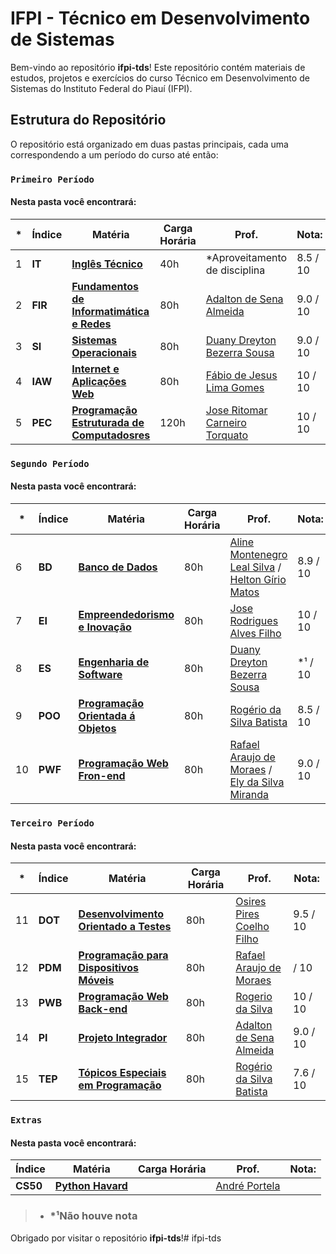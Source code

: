 # IFPI - Técnico em Desenvolvimento de Sistemas

Bem-vindo ao repositório **ifpi-tds**! Este repositório contém materiais de estudos, projetos e exercícios do curso Técnico em Desenvolvimento de Sistemas do Instituto Federal do Piauí (IFPI).

## Estrutura do Repositório

O repositório está organizado em duas pastas principais, cada uma correspondendo a um período do curso até então:

### `Primeiro Período`

#### Nesta pasta você encontrará:

| * | **Índice** | **Matéria** | **Carga Horária** | **Prof.** | **Nota:** |
|---|---|---|---|---|---|
| 1 |**IT** | [**Inglês Técnico**](/primeiro-periodo/it/README.md) | 40h | *Aproveitamento de disciplina | 8.5 / 10|
| 2 | **FIR** | [**Fundamentos de Informatimática e Redes**](/primeiro-periodo/fir/README.md)| 80h | [Adalton de Sena Almeida](http://lattes.cnpq.br/2506716715112053)| 9.0 / 10
| 3 | **SI** | [**Sistemas Operacionais**](/primeiro-periodo/si/README.md)|  80h | [Duany Dreyton Bezerra Sousa](http://lattes.cnpq.br/3744175351578428)|  9.0 / 10 | 
| 4 | **IAW** | [**Internet e Aplicações Web**](/primeiro-periodo/iaw/README.md)|  80h |  [Fábio de Jesus Lima Gomes]( http://lattes.cnpq.br/5146918435458913)|  10 / 10| 
| 5 | **PEC** | [**Programação Estruturada de Computadosres**](/primeiro-periodo/pec/README.md)| 120h |  [Jose Ritomar Carneiro Torquato](http://lattes.cnpq.br/5994197283949241)|  10 / 10

### `Segundo Período`

#### Nesta pasta você encontrará:
| * | **Índice** | **Matéria** | **Carga Horária** | **Prof.** | **Nota:** |
|---|---|---|---|---|---|
| 6 | **BD** | [**Banco de Dados**](/segundo-periodo/bd/README.md) | 80h | [Aline Montenegro Leal Silva](http://lattes.cnpq.br/3340016700432290) / [Helton Gírio Matos](http://lattes.cnpq.br/1486146581495668) | 8.9 / 10 |
| 7 | **EI** | [**Empreendedorismo e Inovação**](/segundo-periodo/ei/README.md) | 80h | [Jose Rodrigues Alves Filho](http://lattes.cnpq.br/6358436519202783) | 10 / 10 |
| 8 | **ES** | [**Engenharia de Software**](/segundo-periodo/es/README.md) | 80h | [Duany Dreyton Bezerra Sousa](http://lattes.cnpq.br/3744175351578428) |   *¹ / 10 |
| 9 | **POO** | [**Programação Orientada á Objetos**](/segundo-periodo/poo/README.md) | 80h | [Rogério da Silva Batista](http://lattes.cnpq.br/0697104139881988) | 8.5 / 10 |
| 10 | **PWF** | [**Programação Web Fron-end**](/segundo-periodo/pwf/README.md) | 80h | [Rafael Araujo de Moraes](http://lattes.cnpq.br/4802537714511075) / [Ely da Silva Miranda](http://lattes.cnpq.br/095377522**6078319) | 9.0 / 10 |

### `Terceiro Período`

#### Nesta pasta você encontrará:

| * | **Índice** | **Matéria** | **Carga Horária** | **Prof.** | **Nota:** |
|---|---|---|---|---|---|
| 11 | **DOT** | [**Desenvolvimento Orientado a Testes**](/terceiro-periodo/dot/README.md) | 80h | [Osires Pires Coelho Filho](http://lattes.cnpq.br/3173040465258628) | 9.5 / 10 |
| 12 |**PDM** | [**Programação para Dispositivos Móveis**](/terceiro-periodo/pdm/README.md) | 80h | [Rafael Araujo de Moraes](http://lattes.cnpq.br/4802537714511075) | / 10 |
| 13 | **PWB** | [**Programação Web Back-end**](/terceiro-periodo/pwb/) | 80h | [Rogerio da Silva](https://www.linkedin.com/in/rogerio410/) | 10 / 10 | 
| 14 | **PI** | [**Projeto Integrador**](/terceiro-periodo/pi/README.md) | 80h | [Adalton de Sena Almeida](http://lattes.cnpq.br/2506716715112053) | 9.0 / 10 |
| 15 | **TEP** | [**Tópicos Especiais em Programação**](/terceiro-periodo/tep/README.md)  | 80h | [Rogério da Silva Batista](http://lattes.cnpq.br/0697104139881988) | 7.6 / 10 | 

### `Extras`

#### Nesta pasta você encontrará:

| **Índice** | **Matéria** | **Carga Horária** | **Prof.** | **Nota:** |
|---|---|---|---|---|
| **CS50** | [**Python Havard**](/extras/cs50/README.md) | | [André Portela](https://www.linkedin.com/in/andrethedev/) | |


> - ### *¹Não houve nota 
Obrigado por visitar o repositório **ifpi-tds**!# ifpi-tds
